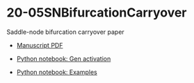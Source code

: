 # 20-05SNBifurcationCarryover
Saddle-node bifurcation carryover paper

- [Manuscript PDF](Manuscript/Article.pdf)

- [Python notebook: Gen activation](Codes/Application%20Gen%20activation.ipynb)

- [Python notebook: Examples](Codes/Example.ipynb)
